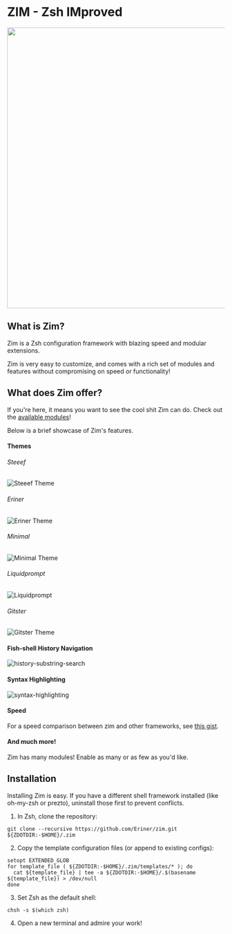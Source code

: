 ZIM - Zsh IMproved
==================

<div align="center">
  <a href="http://github.com/Eriner/zim">
    <img width=650px src="https://i.eriner.me/zim_banner.png">
  </a>
</div>

What is Zim?
------------
Zim is a Zsh configuration framework with blazing speed and modular extensions.

Zim is very easy to customize, and comes with a rich set of modules and features without compromising on speed or functionality!

What does Zim offer?
-----------------
If you're here, it means you want to see the cool shit Zim can do. Check out the [available modules](https://github.com/Eriner/zim/wiki/Modules)!

Below is a brief showcase of Zim's features.

#### Themes

###### Steeef
![Steeef Theme][theme_steeef]

###### Eriner
![Eriner Theme][theme_eriner]

###### Minimal
![Minimal Theme][theme_minimal]

###### Liquidprompt
![Liquidprompt][theme_liquidprompt]

###### Gitster
![Gitster Theme][theme_gitster]

#### Fish-shell History Navigation
![history-substring-search][fish_shell]

#### Syntax Highlighting
![syntax-highlighting][syntax_highlighting]

#### Speed
For a speed comparison between zim and other frameworks, see [this gist][zim_vs_others].

#### And much more!
Zim has many modules! Enable as many or as few as you'd like.

Installation
------------
Installing Zim is easy. If you have a different shell framework installed (like oh-my-zsh or prezto),
uninstall those first to prevent conflicts.

1. In Zsh, clone the repository:
  ```
  git clone --recursive https://github.com/Eriner/zim.git ${ZDOTDIR:-$HOME}/.zim
  ```

2. Copy the template configuration files (or append to existing configs):
  ```
  setopt EXTENDED_GLOB
  for template_file ( ${ZDOTDIR:-$HOME}/.zim/templates/* ); do
    cat ${template_file} | tee -a ${ZDOTDIR:-$HOME}/.$(basename ${template_file}) > /dev/null
  done
  ```

3. Set Zsh as the default shell:
  ```
  chsh -s $(which zsh)
  ```

4. Open a new terminal and admire your work!

[theme_minimal]: http://i.eriner.me/zim_prompt_minimal.png
[theme_eriner]: https://i.eriner.me/zim_prompt_eriner.png
[theme_liquidprompt]: http://i.eriner.me/zim_prompt_liquidprompt.png
[theme_steeef]: http://i.eriner.me/zim_prompt_steeef.png
[theme_gitster]: http://i.eriner.me/zim_prompt_gitster.png
[fish_shell]: https://i.eriner.me/zim_history-substring-search.gif
[syntax_highlighting]: https://i.eriner.me/zim_syntax-highlighting.gif
[zim_vs_others]: https://gist.github.com/Eriner/3aa88b161615c2913930
